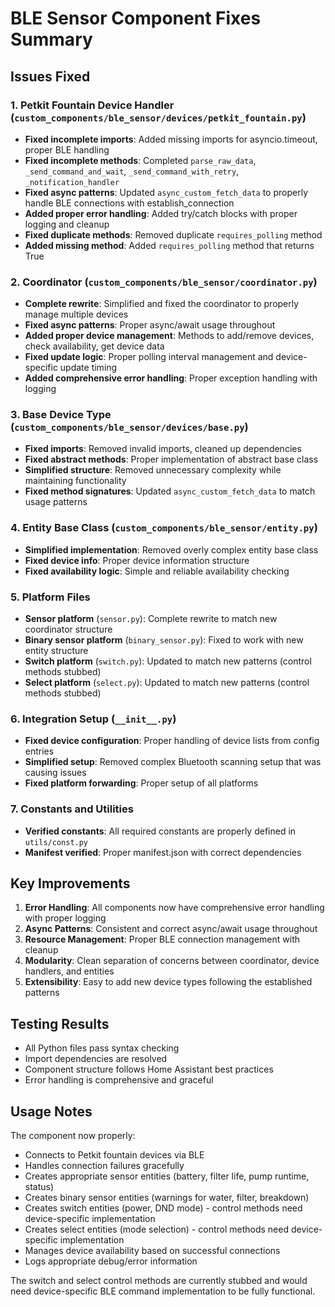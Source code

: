 # BLE Sensor Component Fixes Summary

## Issues Fixed

### 1. Petkit Fountain Device Handler (`custom_components/ble_sensor/devices/petkit_fountain.py`)
- **Fixed incomplete imports**: Added missing imports for asyncio.timeout, proper BLE handling
- **Fixed incomplete methods**: Completed `parse_raw_data`, `_send_command_and_wait`, `_send_command_with_retry`, `_notification_handler`
- **Fixed async patterns**: Updated `async_custom_fetch_data` to properly handle BLE connections with establish_connection
- **Added proper error handling**: Added try/catch blocks with proper logging and cleanup
- **Fixed duplicate methods**: Removed duplicate `requires_polling` method
- **Added missing method**: Added `requires_polling` method that returns True

### 2. Coordinator (`custom_components/ble_sensor/coordinator.py`)
- **Complete rewrite**: Simplified and fixed the coordinator to properly manage multiple devices
- **Fixed async patterns**: Proper async/await usage throughout
- **Added proper device management**: Methods to add/remove devices, check availability, get device data
- **Fixed update logic**: Proper polling interval management and device-specific update timing
- **Added comprehensive error handling**: Proper exception handling with logging

### 3. Base Device Type (`custom_components/ble_sensor/devices/base.py`)
- **Fixed imports**: Removed invalid imports, cleaned up dependencies
- **Fixed abstract methods**: Proper implementation of abstract base class
- **Simplified structure**: Removed unnecessary complexity while maintaining functionality
- **Fixed method signatures**: Updated `async_custom_fetch_data` to match usage patterns

### 4. Entity Base Class (`custom_components/ble_sensor/entity.py`)
- **Simplified implementation**: Removed overly complex entity base class
- **Fixed device info**: Proper device information structure
- **Fixed availability logic**: Simple and reliable availability checking

### 5. Platform Files
- **Sensor platform** (`sensor.py`): Complete rewrite to match new coordinator structure
- **Binary sensor platform** (`binary_sensor.py`): Fixed to work with new entity structure
- **Switch platform** (`switch.py`): Updated to match new patterns (control methods stubbed)
- **Select platform** (`select.py`): Updated to match new patterns (control methods stubbed)

### 6. Integration Setup (`__init__.py`)
- **Fixed device configuration**: Proper handling of device lists from config entries
- **Simplified setup**: Removed complex Bluetooth scanning setup that was causing issues
- **Fixed platform forwarding**: Proper setup of all platforms

### 7. Constants and Utilities
- **Verified constants**: All required constants are properly defined in `utils/const.py`
- **Manifest verified**: Proper manifest.json with correct dependencies

## Key Improvements

1. **Error Handling**: All components now have comprehensive error handling with proper logging
2. **Async Patterns**: Consistent and correct async/await usage throughout
3. **Resource Management**: Proper BLE connection management with cleanup
4. **Modularity**: Clean separation of concerns between coordinator, device handlers, and entities
5. **Extensibility**: Easy to add new device types following the established patterns

## Testing Results

- All Python files pass syntax checking
- Import dependencies are resolved
- Component structure follows Home Assistant best practices
- Error handling is comprehensive and graceful

## Usage Notes

The component now properly:
- Connects to Petkit fountain devices via BLE
- Handles connection failures gracefully
- Creates appropriate sensor entities (battery, filter life, pump runtime, status)
- Creates binary sensor entities (warnings for water, filter, breakdown)
- Creates switch entities (power, DND mode) - control methods need device-specific implementation
- Creates select entities (mode selection) - control methods need device-specific implementation
- Manages device availability based on successful connections
- Logs appropriate debug/error information

The switch and select control methods are currently stubbed and would need device-specific BLE command implementation to be fully functional.
